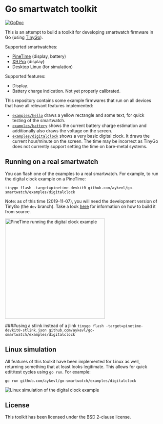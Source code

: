 # Go smartwatch toolkit

[![GoDoc](https://godoc.org/github.com/aykevl/go-smartwatch?status.svg)](https://godoc.org/github.com/aykevl/go-smartwatch)

This is an attempt to build a toolkit for developing smartwatch firmware in Go
(using [TinyGo](https://tinygo.org/)).

Supported smartwatches:

  * [PineTime](https://wiki.pine64.org/index.php/PineTime) (display, battery)
  * [X9 Pro](https://github.com/curtpw/nRF5x-device-reverse-engineering) (display)
  * Desktop Linux (for simulation)

Supported features:

  * Display.
  * Battery charge indication. Not yet properly calibrated.

This repository contains some example firmwares that run on all devices that
have all relevant features implemented:

  * [`examples/hello`](./examples/hello) draws a yellow rectangle and some text,
    for quick testing of the smartwatch.
  * [`examples/battery`](./examples/battery) shows the current battery charge
    estimation and additionally also draws the voltage on the screen.
  * [`examples/digitalclock`](./examples/digitalclock) shows a very basic
    digital clock. It draws the current hour/minute on the screen. The time may
    be incorrect as TinyGo does not currently support setting the time on
    bare-metal systems.

## Running on a real smartwatch

You can flash one of the examples to a real smartwatch. For example, to run the
digital clock example on a PineTime:

    tinygo flash -target=pinetime-devkit0 github.com/aykevl/go-smartwatch/examples/digitalclock

Note: as of this time (2019-11-07), you will need the development version of TinyGo (the `dev` branch). Take a look [here](https://tinygo.org/getting-started/) for information on how to build it from source.

<img src="./img/digitalclock-pinetime.jpg" alt="PineTime running the digital clock example" width="327"/>

####using a stlink instead of a jlink
`tinygo flash -target=pinetime-devkit0-stlink.json github.com/aykevl/go-smartwatch/examples/digitalclock`

## Linux simulation

All features of this toolkit have been implemented for Linux as well, returning
something that at least looks legitimate. This allows for quick edit/test cycles
using `go run`. For example:

    go run github.com/aykevl/go-smartwatch/examples/digitalclock

![Linux simulation of the digital clock example](./img/digitalclock-linux.png)

## License

This toolkit has been licensed under the BSD 2-clause license.
